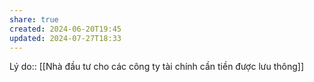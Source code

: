 ```yaml
---
share: true
created: 2024-06-20T19:45
updated: 2024-07-27T18:33
---
```

Lý do:: [[Nhà đầu tư cho các công ty tài chính cần tiền được lưu thông]]
